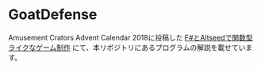 # GoatDefense

Amusement Crators Advent Calendar 2018に投稿した
[F#とAltseedで関数型ライクなゲーム制作]()
にて、本リポジトリにあるプログラムの解説を載せています。